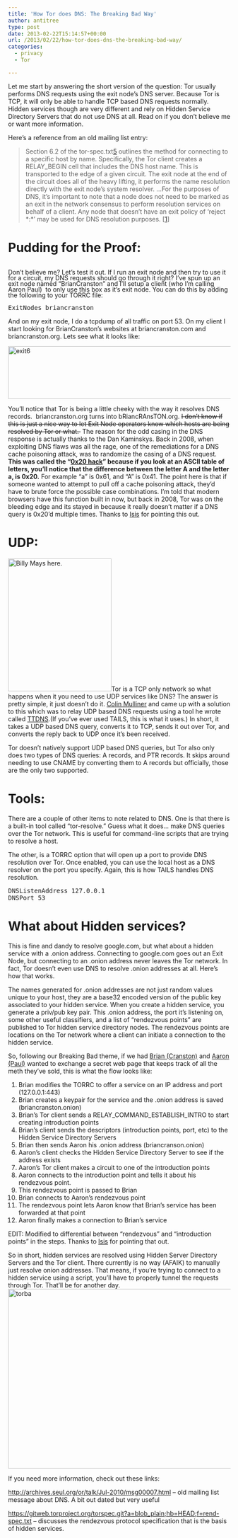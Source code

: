 ```yaml
---
title: 'How Tor does DNS: The Breaking Bad Way'
author: antitree
type: post
date: 2013-02-22T15:14:57+00:00
url: /2013/02/22/how-tor-does-dns-the-breaking-bad-way/
categories:
  - privacy
  - Tor

---
```

Let me start by answering the short version of the question: Tor usually performs DNS requests using the exit node&#8217;s DNS server. Because Tor is TCP, it will only be able to handle TCP based DNS requests normally. Hidden services though are very different and rely on Hidden Service Directory Servers that do not use DNS at all. Read on if you don&#8217;t believe me or want more information.

Here&#8217;s a reference from an old mailing list entry:

> Section 6.2 of the tor-spec.txt[5] outlines the method for connecting to a specific host by name. Specifically, the Tor client creates a RELAY_BEGIN cell that includes the DNS host name. This is transported to the edge of a given circuit. The exit node at the end of the circuit does all of the heavy lifting, it performs the name resolution directly with the exit node&#8217;s system resolver. &#8230;For the purposes of DNS, it&#8217;s important to note that a node does not need to be marked as an exit in the network consensus to perform resolution services on behalf of a client. Any node that doesn&#8217;t have an exit policy of &#8216;reject \*:\*&#8217; may be used for DNS resolution purposes. [[1][1]]

# Pudding for the Proof:

<span style="line-height: 13px;"><a href="/wp-content/uploads/2013/02/exit3.png"><br /> </a>Don&#8217;t believe me? Let&#8217;s test it out. If I run an exit node and then try to use it for a circuit, my DNS requests should go through it right? I&#8217;ve spun up an exit node named &#8220;BrianCranston&#8221; and I&#8217;ll setup a client (who I&#8217;m calling Aaron Paul)  to only use this box as it&#8217;s exit node. You can do this by adding the following to your TORRC file:</span>

<pre class="lang:default decode:true">ExitNodes briancranston</pre>

And on my exit node, I do a tcpdump of all traffic on port 53. On my client I start looking for BrianCranston&#8217;s websites at briancranston.com and briancranston.org. Lets see what it looks like:

[<img class="aligncenter size-full wp-image-518" alt="exit6" src="/wp-content/uploads/2013/02/exit6.png" width="613" height="119" />][2]

You&#8217;ll notice that Tor is being a little cheeky with the way it resolves DNS records.  briancranston.org turns into bRiancRAnsTON.org. <del>I don&#8217;t know if this is just a nice way to let Exit Node operators know which hosts are being resolved by Tor or what. </del> The reason for the odd casing in the DNS response is actually thanks to the Dan Kaminskys. Back in 2008, when exploiting DNS flaws was all the rage, one of the remediations for a DNS cache poisoning attack, was to randomize the casing of a DNS request. **This was called the &#8220;[0x20 hack][3]&#8221; because if you look at an ASCII table of letters, you&#8217;ll notice that the difference between the letter A and the letter a, is 0x20.** For example &#8220;a&#8221; is 0x61, and &#8220;A&#8221; is 0x41. The point here is that if someone wanted to attempt to pull off a cache poisoning attack, they&#8217;d have to brute force the possible case combinations. I&#8217;m told that modern browsers have this function built in now, but back in 2008, Tor was on the bleeding edge and its stayed in because it really doesn&#8217;t matter if a DNS query is 0x20&#8217;d multiple times. Thanks to [Isis][4] for pointing this out.

# UDP:

[<img class="alignright" alt="Billy Mays here. " src="/wp-content/uploads/2013/02/exit3-234x300.png" width="234" height="300" />][5]Tor is a TCP only network so what happens when it you need to use UDP services like DNS? The answer is pretty simple, it just doesn&#8217;t do it. [Colin Mulliner][6] and came up with a solution to this which was to relay UDP based DNS requests using a tool he wrote called [TTDNS][7].(If you&#8217;ve ever used TAILS, this is what it uses.) In short, it takes a UDP based DNS query, converts it to TCP, sends it out over Tor, and converts the reply back to UDP once it&#8217;s been received.

Tor doesn&#8217;t natively support UDP based DNS queries, but Tor also only does two types of DNS queries: A records, and PTR records. It skips around needing to use CNAME by converting them to A records but officially, those are the only two supported.

# Tools:

There are a couple of other items to note related to DNS. One is that there is a built-in tool called &#8220;tor-resolve.&#8221; Guess what it does&#8230; make DNS queries over the Tor network. This is useful for command-line scripts that are trying to resolve a host.

The other, is a TORRC option that will open up a port to provide DNS resolution over Tor. Once enabled, you can use the local host as a DNS resolver on the port you specify. Again, this is how TAILS handles DNS resolution.

<pre class="lang:default decode:true">DNSListenAddress 127.0.0.1
DNSPort 53</pre>

# What about Hidden services?

This is fine and dandy to resolve google.com, but what about a hidden service with a .onion address. Connecting to google.com goes out an Exit Node, but connecting to an .onion address never leaves the Tor network. In fact, Tor doesn&#8217;t even use DNS to resolve .onion addresses at all. Here&#8217;s how that works.

The names generated for .onion addresses are not just random values unique to your host, they are a base32 encoded version of the public key associated to your hidden service. When you create a hidden service, you generate a priv/pub key pair. This .onion address, the port it&#8217;s listening on, some other useful classifiers, and a list of &#8220;rendezvous points&#8221; are published to Tor hidden service directory nodes. The rendezvous points are locations on the Tor network where a client can initiate a connection to the hidden service.

So, following our Breaking Bad theme, if we had [Brian (Cranston)][8] and [Aaron (Paul)][9] wanted to exchange a secret web page that keeps track of all the meth they&#8217;ve sold, this is what the flow looks like:

  1. Brian modifies the TORRC to offer a service on an IP address and port (127.0.0.1:443)
  2. Brian creates a keypair for the service and the .onion address is saved (briancranston.onion)
  3. Brian&#8217;s Tor client sends a RELAY\_COMMAND\_ESTABLISH_INTRO to start creating introduction points
  4. Brian&#8217;s client sends the descriptors (introduction points, port, etc) to the Hidden Service Directory Servers
  5. Brian then sends Aaron his .onion address (briancranson.onion)
  6. Aaron&#8217;s client checks the Hidden Service Directory Server to see if the address exists
  7. Aaron&#8217;s Tor client makes a circuit to one of the introduction points
  8. Aaron connects to the introduction point and tells it about his rendezvous point.
  9. This rendezvous point is passed to Brian
 10. Brian connects to Aaron&#8217;s rendezvous point
 11. The rendezvous point lets Aaron know that Brian&#8217;s service has been forwarded at that point
 12. Aaron finally makes a connection to Brian&#8217;s service

EDIT: Modified to differential between &#8220;rendezvous&#8221; and &#8220;introduction points&#8221; in the steps. Thanks to [Isis][10] for pointing that out.

So in short, hidden services are resolved using Hidden Server Directory Servers and the Tor client. There currently is no way (AFAIK) to manually just resolve onion addresses. That means, if you&#8217;re trying to connect to a hidden service using a script, you&#8217;ll have to properly tunnel the requests through Tor. That&#8217;ll be for another day. [<img class="aligncenter size-full wp-image-522" alt="torba" src="/wp-content/uploads/2013/02/torba.png" width="650" height="406" />][11]

If you need more information, check out these links:

<http://archives.seul.org/or/talk/Jul-2010/msg00007.html> &#8211; old mailing list message about DNS. A bit out dated but very useful

<https://gitweb.torproject.org/torspec.git?a=blob_plain;hb=HEAD;f=rend-spec.txt> &#8211; discusses the rendezvous protocol specification that is the basis of hidden services.

 [1]: http://archives.seul.org/or/talk/Jul-2010/msg00007.html
 [2]: /wp-content/uploads/2013/02/exit6.png
 [3]: http://courses.isi.jhu.edu/netsec/papers/increased_dns_resistance.pdf
 [4]: https://blog.patternsinthevoid.net/
 [5]: /wp-content/uploads/2013/02/exit3.png
 [6]: http://www.mulliner.org/blog/blosxom.cgi/index.html?find=ttdnsd&plugin=find&path=
 [7]: https://gitweb.torproject.org/ioerror/ttdnsd.git
 [8]: http://www.imdb.com/name/nm0186505/
 [9]: http://www.imdb.com/name/nm0666739/?ref_=fn_al_nm_1
 [10]: https://twitter.com/isislovecruft
 [11]: /wp-content/uploads/2013/02/torba.png